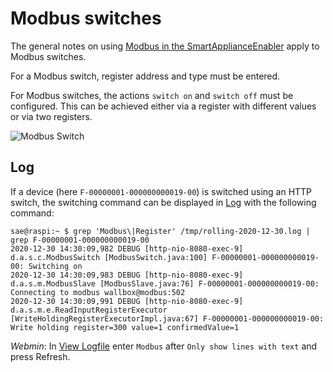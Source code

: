 # Modbus switches
The general notes on using [Modbus in the SmartApplianceEnabler](Modbus_DE.md) apply to Modbus switches.

For a Modbus switch, register address and type must be entered.

For Modbus switches, the actions `switch on` and `switch off` must be configured. This can be achieved either via a register with different values ​​or via two registers.

![Modbus Switch](../pics/fe/ModbusSwitch.png)

## Log
If a device (here `F-00000001-000000000019-00`) is switched using an HTTP switch, the switching command can be displayed in [Log](Logging_DE.md) with the following command:

```console
sae@raspi:~ $ grep 'Modbus\|Register' /tmp/rolling-2020-12-30.log | grep F-00000001-000000000019-00
2020-12-30 14:30:09,982 DEBUG [http-nio-8080-exec-9] d.a.s.c.ModbusSwitch [ModbusSwitch.java:100] F-00000001-000000000019-00: Switching on
2020-12-30 14:30:09,983 DEBUG [http-nio-8080-exec-9] d.a.s.m.ModbusSlave [ModbusSlave.java:76] F-00000001-000000000019-00: Connecting to modbus wallbox@modbus:502
2020-12-30 14:30:09,991 DEBUG [http-nio-8080-exec-9] d.a.s.m.e.ReadInputRegisterExecutor [WriteHoldingRegisterExecutorImpl.java:67] F-00000001-000000000019-00: Write holding register=300 value=1 confirmedValue=1
```

*Webmin*: In [View Logfile](Logging_DE.md#user-content-webmin-logs) enter `Modbus` after `Only show lines with text` and press Refresh.
